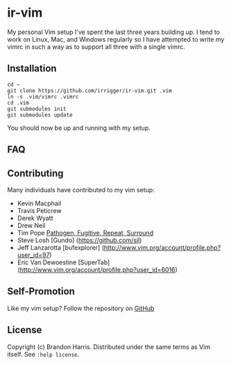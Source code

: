 ir-vim
============

My personal Vim setup I've spent the last three years building up.
I tend to work on Linux, Mac, and Windows regularly so I have attempted to
write my vimrc in such a way as to support all three with a single vimrc.

Installation
------------

	cd ~
	git clone https://github.com/irrigger/ir-vim.git .vim
	ln -s .vim/vimrc .vimrc
	cd .vim
	git submodules init
	git submodules update

You should now be up and running with my setup.

FAQ
---

Contributing
------------

Many individuals have contributed to my vim setup:

* Kevin Macphail
* Travis Peticrew
* Derek Wyatt
* Drew Neil
* Tim Pope [Pathogen, Fugitive, Repeat, Surround](https://github.com/tpope)
* Steve Losh [Gundo] (https://github.com/sjl)
* Jeff Lanzarotta [bufexplorer] (http://www.vim.org/account/profile.php?user_id=97)
* Eric Van Dewoestine [SuperTab] (http://www.vim.org/account/profile.php?user_id=6016)

Self-Promotion
--------------

Like my vim setup? Follow the repository on
[GitHub](https://github.com/irrigger/ir-vim.git)

License
-------

Copyright (c) Brandon Harris.  Distributed under the same terms as Vim itself.
See `:help license`.

